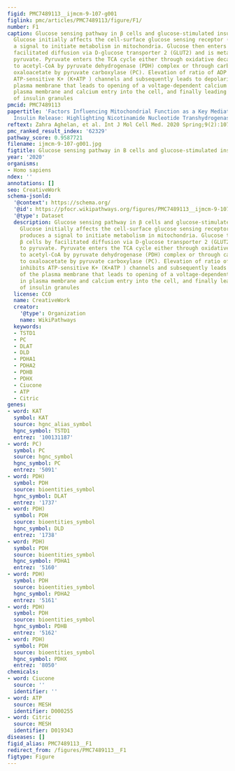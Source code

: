 ```yaml
---
figid: PMC7489113__ijmcm-9-107-g001
figlink: pmc/articles/PMC7489113/figure/F1/
number: F1
caption: Glucose sensing pathway in β cells and glucose-stimulated insulin release.
  Glucose initially affects the cell-surface glucose sensing receptor (GSR) that produces
  a signal to initiate metabolism in mitochondria. Glucose then enters β cells by
  facilitated diffusion via D-glucose transporter 2 (GLUT2) and is metabolized to
  pyruvate. Pyruvate enters the TCA cycle either through oxidative decarboxylation
  to acetyl-CoA by pyruvate dehydrogenase (PDH) complex or through carboxylation to
  oxaloacetate by pyruvate carboxylase (PC). Elevation of ratio of ADP to ATP inhibits
  ATP-sensitive K+ (K+ATP ) channels and subsequently leads to depolarization of the
  plasma membrane that leads to opening of a voltage-dependent calcium channel in
  plasma membrane and calcium entry into the cell, and finally leading to exocytosis
  of insulin granules
pmcid: PMC7489113
papertitle: 'Factors Influencing Mitochondrial Function as a Key Mediator of Glucose-Induced
  Insulin Release: Highlighting Nicotinamide Nucleotide Transhydrogenase.'
reftext: Zahra Aghelan, et al. Int J Mol Cell Med. 2020 Spring;9(2):107-122.
pmc_ranked_result_index: '62329'
pathway_score: 0.9587721
filename: ijmcm-9-107-g001.jpg
figtitle: Glucose sensing pathway in B cells and glucose-stimulated insulin release
year: '2020'
organisms:
- Homo sapiens
ndex: ''
annotations: []
seo: CreativeWork
schema-jsonld:
  '@context': https://schema.org/
  '@id': https://pfocr.wikipathways.org/figures/PMC7489113__ijmcm-9-107-g001.html
  '@type': Dataset
  description: Glucose sensing pathway in β cells and glucose-stimulated insulin release.
    Glucose initially affects the cell-surface glucose sensing receptor (GSR) that
    produces a signal to initiate metabolism in mitochondria. Glucose then enters
    β cells by facilitated diffusion via D-glucose transporter 2 (GLUT2) and is metabolized
    to pyruvate. Pyruvate enters the TCA cycle either through oxidative decarboxylation
    to acetyl-CoA by pyruvate dehydrogenase (PDH) complex or through carboxylation
    to oxaloacetate by pyruvate carboxylase (PC). Elevation of ratio of ADP to ATP
    inhibits ATP-sensitive K+ (K+ATP ) channels and subsequently leads to depolarization
    of the plasma membrane that leads to opening of a voltage-dependent calcium channel
    in plasma membrane and calcium entry into the cell, and finally leading to exocytosis
    of insulin granules
  license: CC0
  name: CreativeWork
  creator:
    '@type': Organization
    name: WikiPathways
  keywords:
  - TSTD1
  - PC
  - DLAT
  - DLD
  - PDHA1
  - PDHA2
  - PDHB
  - PDHX
  - Ciucone
  - ATP
  - Citric
genes:
- word: KAT
  symbol: KAT
  source: hgnc_alias_symbol
  hgnc_symbol: TSTD1
  entrez: '100131187'
- word: PC)
  symbol: PC
  source: hgnc_symbol
  hgnc_symbol: PC
  entrez: '5091'
- word: PDH)
  symbol: PDH
  source: bioentities_symbol
  hgnc_symbol: DLAT
  entrez: '1737'
- word: PDH)
  symbol: PDH
  source: bioentities_symbol
  hgnc_symbol: DLD
  entrez: '1738'
- word: PDH)
  symbol: PDH
  source: bioentities_symbol
  hgnc_symbol: PDHA1
  entrez: '5160'
- word: PDH)
  symbol: PDH
  source: bioentities_symbol
  hgnc_symbol: PDHA2
  entrez: '5161'
- word: PDH)
  symbol: PDH
  source: bioentities_symbol
  hgnc_symbol: PDHB
  entrez: '5162'
- word: PDH)
  symbol: PDH
  source: bioentities_symbol
  hgnc_symbol: PDHX
  entrez: '8050'
chemicals:
- word: Ciucone
  source: ''
  identifier: ''
- word: ATP
  source: MESH
  identifier: D000255
- word: Citric
  source: MESH
  identifier: D019343
diseases: []
figid_alias: PMC7489113__F1
redirect_from: /figures/PMC7489113__F1
figtype: Figure
---
```

